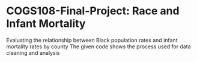 # COGS108-Final-Project: Race and Infant Mortality 
Evaluating the relationship between Black population rates and infant mortality rates by county
The given code shows the process used for data cleaning and analysis 
